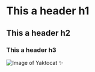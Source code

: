# This a header h1
## This a header h2
### This a header h3

![Image of Yaktocat ✨](https://github.com/Exp-Communicate-Using-Markdown-Cohort-1/series-communicate-using-markdown-ojplc/assets/103763209/574b7609-3763-4635-9167-333e44f3fceb)
